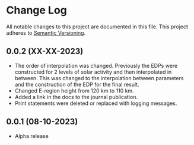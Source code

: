 # Change Log
All notable changes to this project are documented in this file. This project
adheres to [Semantic Versioning](https://semver.org/).

## 0.0.2 (XX-XX-2023)
* The order of interpolation was changed. Previously the EDPs were
  constructed for 2 levels of solar activity and then interpolated in between.
  This was changed to the interpolation between parameters and the
  construction of the EDP for the final result.
* Changed E-region height from 120 km to 110 km.
* Added a link in the docs to the journal publication.
* Print statements were deleted or replaced with logging messages. 

## 0.0.1 (08-10-2023)
* Alpha release
